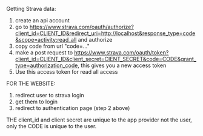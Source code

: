 Getting Strava data:

1. create an api account
2. go to https://www.strava.com/oauth/authorize?client_id=CLIENT_ID&redirect_uri=http://localhost&response_type=code&scope=activity:read_all and authorize
3. copy code from url "code=..."
4. make a post request to https://www.strava.com/oauth/token?client_id=CLIENT_ID&client_secret=CIENT_SECRET&code=CODE&grant_type=authorization_code, this gives you a new access token
5. Use this access token for read all access

FOR THE WEBSITE:
1. redirect user to strava login
2. get them to login
3. redirect to authentication page (step 2 above)

THE client_id and client secret are unique to the app provider not the user, only the CODE is unique to the user.
